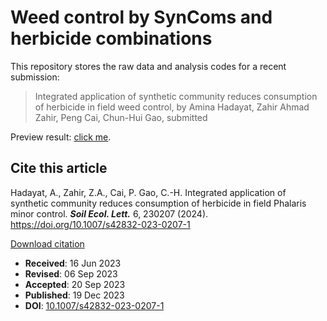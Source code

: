 # Weed control by SynComs and herbicide combinations

This repository stores the raw data and analysis codes for a recent submission:

> Integrated application of synthetic community reduces consumption of herbicide in field weed control,
> by Amina Hadayat, Zahir Ahmad Zahir, Peng Cai, Chun-Hui Gao, submitted

Preview result: [click me](./weed-suppression.md).

## Cite this article
Hadayat, A., Zahir, Z.A., Cai, P. Gao, C.-H. Integrated application of synthetic community reduces consumption of herbicide in field Phalaris minor control. ***Soil Ecol. Lett.*** 6, 230207 (2024). <https://doi.org/10.1007/s42832-023-0207-1>

[Download citation](https://citation-needed.springer.com/v2/references/10.1007/s42832-023-0207-1?format=refman&flavour=citation)

- **Received**: 16 Jun 2023  
- **Revised**: 06 Sep 2023  
- **Accepted**: 20 Sep 2023  
- **Published**: 19 Dec 2023  
- **DOI**: [10.1007/s42832-023-0207-1](https://doi.org/10.1007/s42832-023-0207-1)
